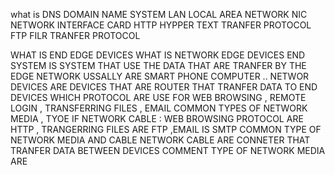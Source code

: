 what is 
DNS DOMAIN NAME SYSTEM 
LAN LOCAL AREA NETWORK
NIC NETWORK INTERFACE CARD 
HTTP HYPPER TEXT TRANFER PROTOCOL 
FTP FILR TRANFER PROTOCOL 

WHAT IS END EDGE DEVICES WHAT IS NETWORK EDGE DEVICES 
END SYSTEM IS SYSTEM THAT USE THE DATA THAT ARE TRANFER BY THE EDGE NETWORK USSALLY ARE SMART PHONE COMPUTER .. 
NETWOR DEVICES ARE DEVICES THAT ARE ROUTER THAT TRANFER DATA TO END DEVICES 
WHICH PROTOCOL ARE USE FOR WEB BROWSING , REMOTE LOGIN , TRANSFERRING FILES , EMAIL 
COMMON TYPES OF NETWORK MEDIA , TYOE IF NETWORK CABLE : 
WEB BROWSING PROTOCOL ARE HTTP , TRANGERRING FILES ARE FTP  ,EMAIL IS SMTP 
COMMON TYPE OF NETWORK MEDIA AND CABLE 
NETWORK CABLE ARE CONNETER THAT TRANFER DATA BETWEEN DEVICES COMMENT TYPE OF NETWORK MEDIA ARE 